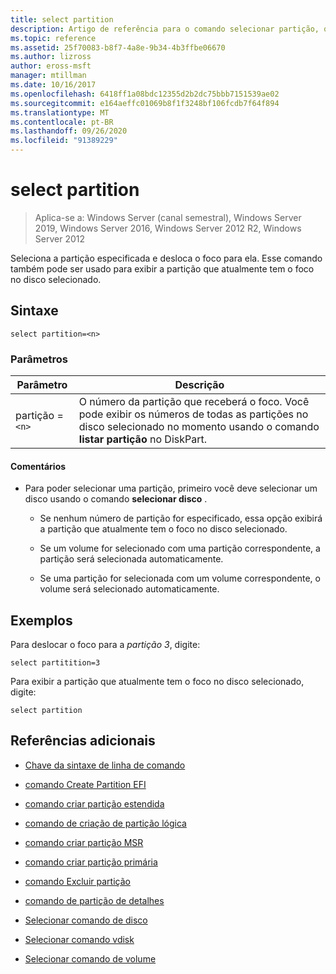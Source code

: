 ```yaml
---
title: select partition
description: Artigo de referência para o comando selecionar partição, que seleciona a partição especificada e desloca o foco para ela.
ms.topic: reference
ms.assetid: 25f70083-b8f7-4a8e-9b34-4b3ffbe06670
ms.author: lizross
author: eross-msft
manager: mtillman
ms.date: 10/16/2017
ms.openlocfilehash: 6418ff1a08bdc12355d2b2dc75bbb7151539ae02
ms.sourcegitcommit: e164aeffc01069b8f1f3248bf106fcdb7f64f894
ms.translationtype: MT
ms.contentlocale: pt-BR
ms.lasthandoff: 09/26/2020
ms.locfileid: "91389229"
---
```

# <a name="select-partition"></a>select partition

> Aplica-se a: Windows Server (canal semestral), Windows Server 2019, Windows Server 2016, Windows Server 2012 R2, Windows Server 2012

Seleciona a partição especificada e desloca o foco para ela. Esse comando também pode ser usado para exibir a partição que atualmente tem o foco no disco selecionado.

## <a name="syntax"></a>Sintaxe

```
select partition=<n>
```

### <a name="parameters"></a>Parâmetros

| Parâmetro | Descrição |
|--|--|
| partição =`<n>` | O número da partição que receberá o foco. Você pode exibir os números de todas as partições no disco selecionado no momento usando o comando **listar partição** no DiskPart. |

#### <a name="remarks"></a>Comentários

- Para poder selecionar uma partição, primeiro você deve selecionar um disco usando o comando **selecionar disco** .

  - Se nenhum número de partição for especificado, essa opção exibirá a partição que atualmente tem o foco no disco selecionado.

  - Se um volume for selecionado com uma partição correspondente, a partição será selecionada automaticamente.

  - Se uma partição for selecionada com um volume correspondente, o volume será selecionado automaticamente.

## <a name="examples"></a>Exemplos

Para deslocar o foco para a *partição 3*, digite:

```
select partitition=3
```

Para exibir a partição que atualmente tem o foco no disco selecionado, digite:

```
select partition
```

## <a name="additional-references"></a>Referências adicionais

- [Chave da sintaxe de linha de comando](command-line-syntax-key.md)

- [comando Create Partition EFI](create-partition-efi.md)

- [comando criar partição estendida](create-partition-extended.md)

- [comando de criação de partição lógica](create-partition-logical.md)

- [comando criar partição MSR](create-partition-msr.md)

- [comando criar partição primária](create-partition-primary.md)

- [comando Excluir partição](delete-partition.md)

- [comando de partição de detalhes](detail-partition.md)

- [Selecionar comando de disco](select-disk.md)

- [Selecionar comando vdisk](select-vdisk.md)

- [Selecionar comando de volume](select-volume.md)
